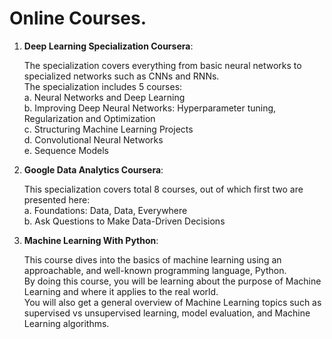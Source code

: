 # Online Courses.

1. **Deep Learning Specialization Coursera**: 
 
   The specialization covers everything from basic neural networks to specialized networks such as CNNs and RNNs.  
   The specialization includes 5 courses:  
   a. Neural Networks and Deep Learning  
   b. Improving Deep Neural Networks: Hyperparameter tuning, Regularization and Optimization  
   c. Structuring Machine Learning Projects  
   d. Convolutional Neural Networks  
   e. Sequence Models
   
2. **Google Data Analytics Coursera**:

     This specialization covers total 8 courses, out of which first two are presented here:  
     a. Foundations: Data, Data, Everywhere  
     b. Ask Questions to Make Data-Driven Decisions
     
3. **Machine Learning With Python**:

     This course dives into the basics of machine learning using an approachable, and well-known programming language, Python.  
     By doing this course, you will be learning about the purpose of Machine Learning and where it applies to the real world.   
     You will also get a general overview of Machine Learning topics such as supervised vs unsupervised learning,  model evaluation, and Machine Learning algorithms.
